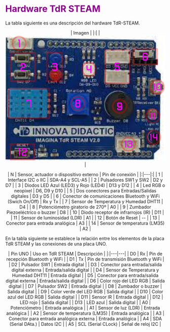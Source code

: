 # <FONT COLOR=#8B008B>Hardware TdR STEAM</font>

La tabla siguiente es una descripción del hardware TdR-STEAM.

<center>

| Imagen |
|:|
| ![Elementos de la TdR STEAM](../img/img/inicio/elementos-TdR-STEAM.png) |

| N | Sensor, actuador o dispositivo externo | Pin de conexión |
|:|---|:|
| 1 | Interface I2C o IIC | SDA-A4 y SCL-A5 |
| 2 | Pulsadores SW1 y SW2 | D2 y D7 |
| 3 | Diodos LED Azul (LED3) y Rojo (LED4) | D13 y D12 |
| 4 | Led RGB o neopixel | D6, D9 y D10 |
| 5 | Dos conectores para Entradas/Salidas digitales | D3 y D5 |
| 6 | Conector de comunicaciones Bluetooth y WiFi (Swich On/Off) | Rx y Tx |
| 7 | Sensor de Temperatura y Humedad DHT11 | D4 |
| 8 | Potenciómetro giratorio de 270º | A0 |
| 9 | Zumbador Piezoeléctrico o buzzer | D8 |
| 10 | Diodo receptor de infrarrojos (IR) | D11 |
| 11 | Sensor de luminosidad (LDR) | A1 |
| 12 | Botón de Reset | -- |
| 13 | Conector para entrada analógica | A3 |
| 14 | Sensor de temperatura (LM35) | A2 |

</center>

En la tabla siguiente se establece la relación entre los elementos de la placa TdR STEAM y las conexiones de una placa UNO.

<center>

| Pin UNO | Uso en TdR STEAM | Descripción |
|:|---|---|
| D0 | Rx | Pin de recepción Bluetooth y WiFi |
| D1 | Tx | Pin de transmisión Bluetooth y WiFi |
| D2 | Pulsador SW1 | Entrada digital |
| D3 | Conector para entrada/salida digital externa | Entrada/salida digital |
| D4 | Sensor de Temperatura y Humedad DHT11 | Entrada digital |
| D5 | Conector para entrada/salida digital externa | Entrada/salida digital |
| D6 | Color rojo del LED RGB | Salida digital |
| D7 | Pulsador SW2 | Entrada digital |
| D8 | Zumbador o buzzer | Salida digital |
| D9 | Color verde del LED RGB | Salida digital |
| D10 | Color azul del LED RGB | Salida digital |
| D11 | Sensor IR | Entrada digital |
| D12 | LED rojo | Salida digital |
| D13 | LED azul | Salida digital |
| A0 | Potenciómetro | Entrada analógica |
| A1 | Sensor de luz (LDR) | Entrada analógica |
| A2 | Sensor de temperatura (LM35) | Entrada analógica |
| A3 | Conector para entrada analógica externa | Entrada analógica |
| A4 | SDA (Serial DAta.) | Datos I2C |
| A5 | SCL (Serial CLock) | Señal de reloj I2C |

</center>
